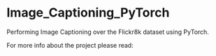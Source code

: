 # Image_Captioning_PyTorch
Performing Image Captioning over the Flickr8k dataset using PyTorch. <br>

For more info about the project please read: 
